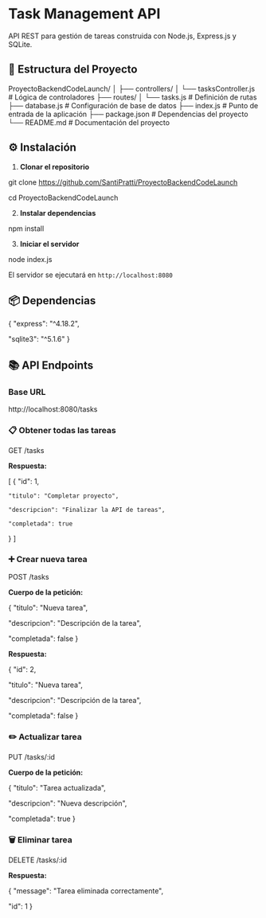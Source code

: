 # Task Management API

API REST para gestión de tareas construida con Node.js, Express.js y SQLite.

## 📁 Estructura del Proyecto


ProyectoBackendCodeLaunch/
│
├── controllers/
│   └── tasksController.js    # Lógica de controladores
├── routes/
│   └── tasks.js             # Definición de rutas
├── database.js              # Configuración de base de datos
├── index.js                 # Punto de entrada de la aplicación
├── package.json            # Dependencias del proyecto
└── README.md               # Documentación del proyecto


## ⚙️ Instalación

1. **Clonar el repositorio**

git clone https://github.com/SantiPratti/ProyectoBackendCodeLaunch

cd ProyectoBackendCodeLaunch


2. **Instalar dependencias**

npm install


3. **Iniciar el servidor**

node index.js

El servidor se ejecutará en `http://localhost:8080`

## 📦 Dependencias


{
  "express": "^4.18.2",

  "sqlite3": "^5.1.6"
}


## 📚 API Endpoints

### Base URL

http://localhost:8080/tasks


### 📋 Obtener todas las tareas

GET /tasks

**Respuesta:**

[
  {
    "id": 1,

    "titulo": "Completar proyecto",

    "descripcion": "Finalizar la API de tareas",

    "completada": true
  }
]


### ➕ Crear nueva tarea

POST /tasks


**Cuerpo de la petición:**

{
  "titulo": "Nueva tarea",

  "descripcion": "Descripción de la tarea",

  "completada": false
}


**Respuesta:**

{
  "id": 2,

  "titulo": "Nueva tarea",

  "descripcion": "Descripción de la tarea",

  "completada": false
}

### ✏️ Actualizar tarea

PUT /tasks/:id


**Cuerpo de la petición:**

{
  "titulo": "Tarea actualizada",

  "descripcion": "Nueva descripción",
  
  "completada": true
}


### 🗑️ Eliminar tarea

DELETE /tasks/:id

**Respuesta:**

{
  "message": "Tarea eliminada correctamente",
  
  "id": 1
}

